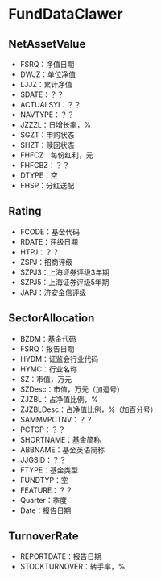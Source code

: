 # FundDataClawer
 
## NetAssetValue
- FSRQ：净值日期
- DWJZ：单位净值
- LJJZ：累计净值
- SDATE：？？
- ACTUALSYI：？？
- NAVTYPE：？？
- JZZZL：日增长率，%
- SGZT：申购状态
- SHZT：赎回状态
- FHFCZ：每份红利，元
- FHFCBZ：？？
- DTYPE：空
- FHSP：分红送配

## Rating
- FCODE：基金代码
- RDATE：评级日期
- HTPJ：？？
- ZSPJ：招商评级
- SZPJ3：上海证券评级3年期
- SZPJ5：上海证券评级5年期
- JAPJ：济安金信评级

## SectorAllocation
- BZDM：基金代码
- FSRQ：报告日期
- HYDM：证监会行业代码
- HYMC：行业名称
- SZ：市值，万元
- SZDesc：市值，万元（加逗号）
- ZJZBL：占净值比例，%
- ZJZBLDesc：占净值比例，%（加百分号）
- SAMMVPCTNV：？？
- PCTCP：？？
- SHORTNAME：基金简称
- ABBNAME：基金英语简称
- JJGSID：？？
- FTYPE：基金类型
- FUNDTYP：空
- FEATURE：？？
- Quarter：季度
- Date：报告日期

## TurnoverRate
- REPORTDATE：报告日期
- STOCKTURNOVER：转手率，%
